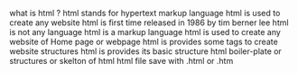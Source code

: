 what is html ?
html stands for hypertext markup language
html is used to create any website
html is first time released in 1986 by tim berner lee
html is not any language
html is a markup language
html is used to create any website of Home page or webpage
html is provides some tags to create website structures
html is provides its basic structure
html boiler-plate or structures or skelton of html
html file save with .html or .htm

 <!DOCTYPE html>
 <html>
 <head>
 <title></title>
 </head> 
 <body>
 
 </body>
</html>
